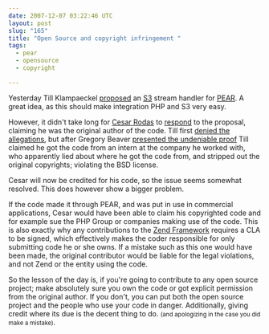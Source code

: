 ```yaml
---
date: 2007-12-07 03:22:46 UTC
layout: post
slug: "165"
title: "Open Source and copyright infringement "
tags:
  - pear
  - opensource
  - copyright

---
```

<p>Yesterday Till Klampaeckel <a href="http://till.vox.com/library/post/file_s3.html">proposed</a> an <a href="http://aws.amazon.com/s3">S3</a> stream handler for <a href="http://pear.php.net/">PEAR</a>. A great idea, as this should make integration PHP and S3 very easy.</p>

<p>However, it didn't take long for <a href="http://cesarodas.com/">Cesar Rodas</a> to <a href="http://news.php.net/php.pear.dev/48687">respond</a> to the proposal, claiming he was the original author of the code. Till first <a href="http://news.php.net/php.pear.dev/48694">denied the allegations</a>, but after Gregory Beaver <a href="http://news.php.net/php.pear.dev/48696">presented the undeniable proof</a> Till claimed he got the code from an intern at the company he worked with, who apparently lied about where he got the code from, and stripped out the original copyrights; violating the BSD license.</p> 

<p>Cesar will now be credited for his code, so the issue seems somewhat resolved. This does however show a bigger problem.</p>

<p>If the code made it through PEAR, and was put in use in commercial applications, Cesar would have been able to claim his copyrighted code and for example sue the PHP Group or companies making use of the code. This is also exactly why any contributions to the <a href="http://framework.zend.com/">Zend Framework</a> requires a CLA to be signed, which effectively makes the coder responsible for only submitting code he or she owns. If a mistake such as this one would have been made, the original contributor would be liable for the legal violations, and not Zend or the entity using the code.</p>

<p>So the lesson of the day is, if you're going to contribute to any open source project; make absolutely sure you own the code or got explicit permission from the original author. If you don't, you can put both the open source project and the people who use your code in danger. Additionally, giving credit where its due is the decent thing to do. <small>(and apologizing in the case you did make a mistake)</small>.</p>
